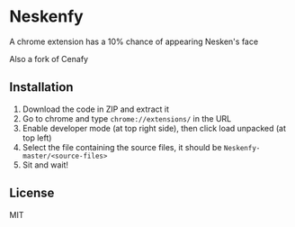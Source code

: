 # Neskenfy



A chrome extension has a 10% chance of appearing Nesken's face 

Also a fork of Cenafy

## Installation
1. Download the code in ZIP and extract it
3. Go to chrome and type `chrome://extensions/` in the URL
4. Enable developer mode (at top right side), then click load unpacked (at top left)
5. Select the file containing the source files, it should be `Neskenfy-master/<source-files>`
6. Sit and wait!

## License 
MIT
